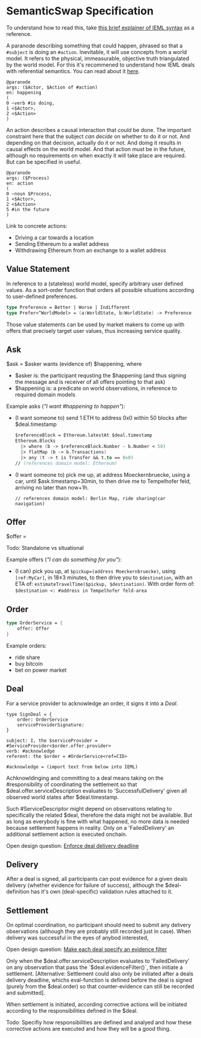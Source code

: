 # SemanticSwap Specification

To understand how to read this, take [this brief explainer of IEML syntax](./ieml.md) as a reference.

A paranode describing something that could happen, phrased so that a `#subject` is doing an `#action`. Inevitable, it will use concepts from a world model. It refers to the physical, immeasurable, objective truth triangulated by the world model. For this it's recommened to understand how IEML deals with referential semantics. You can read about it [here](https://intlekt.io/theoretical-principles/).

```ieml
@paranode
args: ($Actor, $Action of #action)
en: happening
(
0 ~verb #is doing,
1 <$Actor>,
2 <$Action>
)
```

An action describes a causal interaction that _could_ be done. The important constraint here that the subject _can decide_ on whether to do it or not. And depending on that decision, actually do it or not. And doing it results in causal effects on the world model. And that action must be in the future, although no requirements on when exactly it will take place are required. But can be specified in useful.

```ieml
@paranode
args: ($Process)
en: action
(
0 ~noun $Process,
1 <$Actor>,
2 <$Action>
5 #in the future
)
```

Link to concrete actions:

- Driving a car towards a location
- Sending Ethereum to a wallet address
- Withdrawing Ethereum from an exchange to a wallet address

## Value Statement

In reference to a (stateless) world model, specify arbitrary user defined values. As a sort-order function that orders all possible situations according to user-defined preferences.

```fsharp
type Preference = Better | Worse | Indifferent
type Prefer<^WorldModel> = (a:WorldState, b:WorldState) -> Preference
```

Those value statements can be used by market makers to come up with offers that precisely target user values, thus increasing service quality.

## Ask

$ask = $asker wants (evidence of) $happening, where
- $asker is: the participant requsting the $happening (and thus signing the message and is receiver of all offers pointing to that ask)
- $happening is: a predicate on world observations, in reference to required domain models

Example asks (_"I want #happening to happen"_):

- (I want someone to) send 1 ETH to address 0x0 within 50 blocks after $deal.timestamp
  ```fsharp
  $referenceBlock = Ethereum.latestAt $deal.timestamp
  Ethereum.Blocks
    |> where (b -> $referenceBlock.Number - b.Number < 50)
    |> flatMap (b -> b.Transactions)
    |> any (t -> t is Transfer && t.to == 0x0)
  // (references domain model: Ethereum)
  ```
- (I want someone to) pick me up, at address Moeckernbruecke, using a car, until $ask.timestamp+30min, to then drive me to Tempelhofer feld, arriving no later than now+1h.
  ```
  // references domain model: Berlin Map, ride sharing(car navigation)
  ```

## Offer

$offer = 

Todo: Standalone vs situational

Example offers (_"I can do something for you"_):

- (I can) pick you up, at `$pickup=(address Moeckernbruecke)`, using `[ref:MyCar]`, in 18±3 minutes, to then drive you to `$destination`, with an ETA of: `estimateTravelTime($pickup, $destination)`.
  With order form of:
  `$destination <: #address in Tempelhofer feld-area`

## Order

```fsharp
type OrderService = {
    offer: Offer
}
```

Example orders:
- ride share
- buy bitcoin
- bet on power market

## Deal

For a service provider to acknowledge an order, it signs it into a _Deal_.

```fsharp=
type SignDeal = {
    order: OrderService
    serviceProviderSignature: 
}
```

```ieml
subject: I, the $serviceProvider = #ServiceProvider<$order.offer.provider>
verb: #acknowledge
referent: the $order = #OrderService<ref=CID>

#acknowledge = (import text from below into IEML)
```

Achknowldinging and committing to a deal means taking on the #responsibility of coordinating the settlement so that $deal.offer.serviceDescription evaluates to 'SuccessfulDelivery' given all observed world states after $deal.timestamp.

Such #ServiceDescriptor might depend on observations relating to specifically the related $deal, therefore the data might not be available. But as long as everybody is fine with what happened, no more data is needed because settlement happens in reality. Only on a 'FailedDelivery' an additional settlement action is executed onchain.

Open design question: [Enforce deal delivery deadline](/K3zbY57zSXOsrFtKXDexXQ)


## Delivery

After a deal is signed, all participants can post evidence for a given deals delivery (whether evidence for failure of success), although the $deal-definition has it's own (deal-specific) validation rules attached to it.

## Settlement

On optimal coordination, no participant should need to submit any delivery observations (although they are probably still recorded just in case). When delivery was successful in the eyes of anybod interested, 

Open design question: [Make each deal specify an evidence filter](/kkHl6drJSS2eynSU2gPkwg)

Only when the $deal.offer.serviceDescription evaluates to 'FailedDelivery' on any observation that pass the `$deal.evidenceFilter()`, then initiate a settlement. [Alternative: Settlement could also only be initiated after a deals delivery deadline, whichs eval-function is defined before the deal is signed (purely from the $deal.order) so that counter-evidence can still be recorded and submitted].

When settlement is initiated, according corrective actions will be initiated according to the responsibilities defined in the $deal.

Todo: Specifiy how responsibilities are defined and analyed and how these corrective actions are executed and how they will be a good thing.

